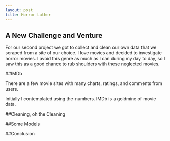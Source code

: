 ```yaml
---
layout: post
title: Horror Luther
---
```

## A New Challenge and Venture

For our second project we got to collect and clean our own data that we scraped from a site of our choice. I love movies and decided to investigate horror movies. I avoid this genre as much as I can during my day to day, so I saw this as a good chance to rub shoulders with these neglected movies.

##IMDb

There are a few movie sites with many charts, ratings, and comments from users.

Initially I contemplated using the-numbers. IMDb is a goldmine of movie data.  


##Cleaning, oh the Cleaning


##Some Models




##Conclusion

